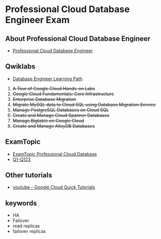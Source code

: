 # Professional Cloud Database Engineer Exam

## About Professional Cloud Database Engineer

- [Professional Cloud Database Engineer](https://cloud.google.com/learn/certification/cloud-database-engineer)

## Qwiklabs

- [Database Engineer Learning Path](https://www.cloudskillsboost.google/journeys/22)

1. ~~A Tour of Google Cloud Hands-on Labs~~
2. ~~Google Cloud Fundamentals: Core Infrastructure~~
3. ~~Enterprise Database Migration~~
4. ~~Migrate MySQL data to Cloud SQL using Database Migration Service~~
5. ~~Manage PostgreSQL Databases on Cloud SQL~~
6. ~~Create and Manage Cloud Spanner Databases~~
7. ~~Manage Bigtable on Google Cloud~~
8. ~~Create and Manage AlloyDB Databases~~

## ExamTopic

- [ExamTopic Professional Cloud Database](https://www.examtopics.com/exams/google/professional-cloud-database-engineer/view/)
- [Q1-Q123](./questions.md)

## Other tutorials

- [youtube - Google Cloud Quick Tutorials](https://www.youtube.com/playlist?list=PLuJRcdtonlDAN73rZsRk_eiJ0NU9h1Cms)

## keywords

- HA
- Failover
- read replicas
- failover replicas
